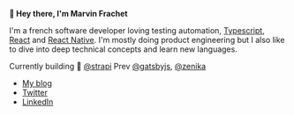 **👋 Hey there, I'm Marvin Frachet**

I'm a french software developer loving testing automation, [Typescript](https://www.typescriptlang.org/), [React](https://reactjs.org/) and [React Native](https://reactnative.dev/). I'm mostly doing product engineering but I also like to dive into deep technical concepts and learn new languages.

Currently building :rocket: [@strapi](https://github.com/strapi) Prev [@gatsbyjs](https://github.com/gatsbyjs/gatsby), [@zenika](https://github.com/Zenika)

- [My blog](https://mfrachet.github.io/)
- [Twitter](https://twitter.com/mfrachet)
- [LinkedIn](https://www.linkedin.com/in/marvin-frachet-49165365/)

